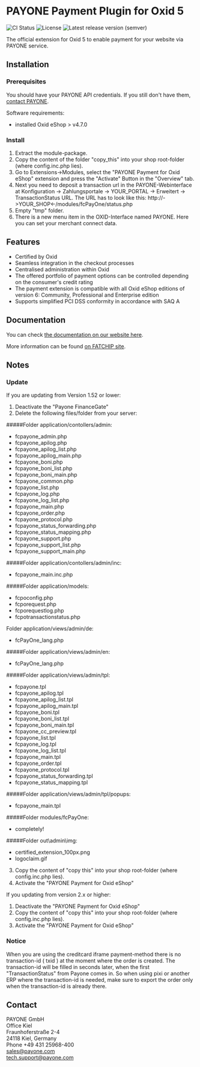 # PAYONE Payment Plugin for Oxid 5

![CI Status](https://img.shields.io/github/workflow/status/PAYONE-GmbH/oxid-5/CI)
![License](https://img.shields.io/github/license/PAYONE-GmbH/oxid-5)
![Latest release version (semver)](https://img.shields.io/github/v/release/PAYONE-GmbH/oxid-5)

The official extension for Oxid 5 to enable payment for your
website via PAYONE service.

## Installation
### Prerequisites
You should have your PAYONE API credentials. If you still don't have
them, [contact PAYONE](https://payone.com).

Software requirements:
- installed Oxid eShop > v4.7.0

### Install
1.	Extract the module-package.
2.	Copy the content of the folder "copy_this" into your shop root-folder (where config.inc.php lies).
3.	Go to Extensions->Modules, select the "PAYONE Payment for Oxid eShop" extension and press the "Activate" Button in the "Overview" tab.
4.	Next you need to deposit a transaction url in the PAYONE-Webinterface at Konfiguration -> Zahlungsportale -> YOUR_PORTAL -> Erweitert -> TransactionStatus URL. The URL has to look like this: http://->YOUR_SHOP<-/modules/fcPayOne/status.php
5.	Empty "tmp" folder.
6. 	There is a new menu item in the OXID-Interface named PAYONE. Here you can set your merchant connect data.

## Features
- Certified by Oxid
- Seamless integration in the checkout processes
- Centralised administration within Oxid
- The offered portfolio of payment options can be controlled depending on the consumer's credit rating
- The payment extension is compatible with all Oxid eShop editions of version 6: Community, Professional and Enterprise edition
- Supports simplified PCI DSS conformity in accordance with SAQ A

## Documentation
You can check [the documentation on our website here](https://docs.payone.com/display/public/INT/Oxid+5+Extension).

More information can be found [on FATCHIP site](https://www.fatchip.de/Plugins/OXID-eShop/OXID-PAYONE-Connector.html).

## Notes
### Update
If you are updating from Version 1.52 or lower:
1.	Deactivate the "Payone FinanceGate"
2.	Delete the following files/folder from your server:

#####Folder application/contollers/admin:
* fcpayone_admin.php
* fcpayone_apilog.php
* fcpayone_apilog_list.php
* fcpayone_apilog_main.php
* fcpayone_boni.php
* fcpayone_boni_list.php
* fcpayone_boni_main.php
* fcpayone_common.php
* fcpayone_list.php
* fcpayone_log.php
* fcpayone_log_list.php
* fcpayone_main.php
* fcpayone_order.php
* fcpayone_protocol.php
* fcpayone_status_forwarding.php
* fcpayone_status_mapping.php
* fcpayone_support.php
* fcpayone_support_list.php
* fcpayone_support_main.php

#####Folder application/contollers/admin/inc:
* fcpayone_main.inc.php

#####Folder application/models:
* fcpoconfig.php
* fcporequest.php
* fcporequestlog.php
* fcpotransactionstatus.php

Folder application/views/admin/de:
* fcPayOne_lang.php

#####Folder application/views/admin/en:
* fcPayOne_lang.php

#####Folder application/views/admin/tpl:
* fcpayone.tpl
* fcpayone_apilog.tpl
* fcpayone_apilog_list.tpl
* fcpayone_apilog_main.tpl
* fcpayone_boni.tpl
* fcpayone_boni_list.tpl
* fcpayone_boni_main.tpl
* fcpayone_cc_preview.tpl
* fcpayone_list.tpl
* fcpayone_log.tpl
* fcpayone_log_list.tpl
* fcpayone_main.tpl
* fcpayone_order.tpl
* fcpayone_protocol.tpl
* fcpayone_status_forwarding.tpl
* fcpayone_status_mapping.tpl

#####Folder application/views/admin/tpl/popups:
* fcpayone_main.tpl

#####Folder modules/fcPayOne:
* completely!

#####Folder out\admin\img:
* certified_extension_100px.png
* logoclaim.gif

3.	Copy the content of "copy this" into your shop root-folder (where config.inc.php lies).
4.	Activate the "PAYONE Payment for Oxid eShop"

If you updating from version 2.x or higher:
1. Deactivate the "PAYONE Payment for Oxid eShop"
2. Copy the content of "copy this" into your shop root-folder (where config.inc.php lies).
3. Activate the "PAYONE Payment for Oxid eShop"

### Notice
When you are using the creditcard iframe payment-method there is no transaction-id ( txid ) at the moment
where the order is created. The transaction-id will be filled in seconds later, when the first
"TransactionStatus" from Payone comes in. So when using pixi or another ERP where the transaction-id
is needed, make sure to export the order only when the transaction-id is already there.

## Contact
PAYONE GmbH<br>
Office Kiel<br>
Fraunhoferstraße 2-4<br>
24118 Kiel, Germany<br>
Phone +49 431 25968-400<br>
sales@payone.com<br>
tech.support@payone.com<br>

